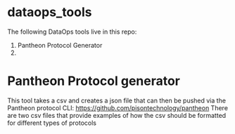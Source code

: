 # dataops_tools

The following DataOps tools live in this repo:
  1. Pantheon Protocol Generator
  2. 


# Pantheon Protocol generator
This tool takes a csv and creates a json file that can then be pushed via the Pantheon protocol CLI: https://github.com/pisontechnology/pantheon
There are two csv files that provide examples of how the csv should be formatted for different types of protocols 



